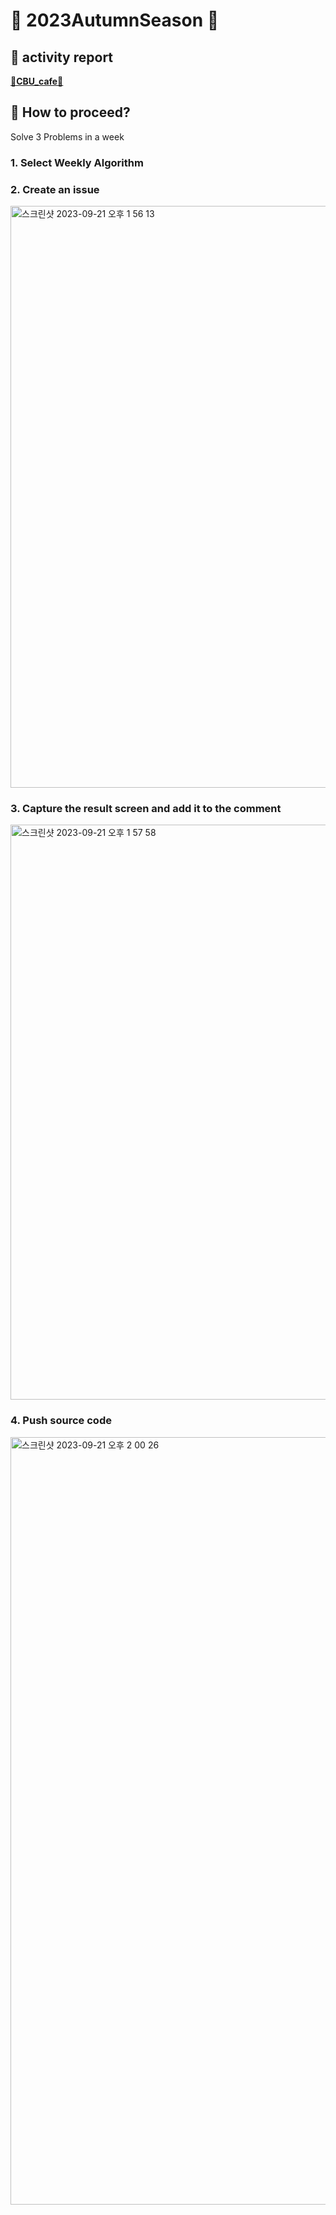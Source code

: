 # 🍂 2023AutumnSeason 🍂

## 📔 activity report
<b>[🦉CBU_cafe🦉](https://cafe.naver.com/cebuong)</b>

## 🚀 How to proceed?
Solve 3 Problems in a week
### 1. Select Weekly Algorithm
### 2. Create an issue
<img width="931" alt="스크린샷 2023-09-21 오후 1 56 13" src="https://github.com/DoYouKnow-Algorithm/2023AutumnSeason/assets/83015089/f2dd756d-f905-49ba-911f-2cb240749f26">

### 3. Capture the result screen and add it to the comment
<img width="920" alt="스크린샷 2023-09-21 오후 1 57 58" src="https://github.com/DoYouKnow-Algorithm/2023AutumnSeason/assets/83015089/97cee328-df80-46ab-b9e8-3eb5f6ad22e3">

### 4. Push source code
<img width="1228" alt="스크린샷 2023-09-21 오후 2 00 26" src="https://github.com/DoYouKnow-Algorithm/2023AutumnSeason/assets/83015089/57263362-5812-4425-b4fe-76ce9918f0b5">
